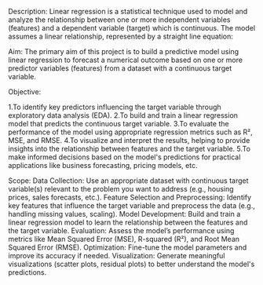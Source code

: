 Description:
Linear regression is a statistical technique used to model and analyze the relationship between one or more independent variables (features) and a dependent variable (target) which is continuous. The model assumes a linear relationship, represented by a straight line equation:

Aim:
The primary aim of this project is to build a predictive model using linear regression to forecast a numerical outcome based on one or more predictor variables (features) from a dataset with a continuous target variable.

Objective:

1.To identify key predictors influencing the target variable through exploratory data analysis (EDA).
2.To build and train a linear regression model that predicts the continuous target variable.
3.To evaluate the performance of the model using appropriate regression metrics such as R², MSE, and RMSE.
4.To visualize and interpret the results, helping to provide insights into the relationship between features and the target variable.
5.To make informed decisions based on the model's predictions for practical applications like business forecasting, pricing models, etc.

Scope:
Data Collection:
                Use an appropriate dataset with continuous target variable(s) relevant to the problem you want to address (e.g., housing prices, sales forecasts, etc.).
Feature Selection and Preprocessing:
                Identify key features that influence the target variable and preprocess the data (e.g., handling missing values, scaling).
Model Development:
                Build and train a linear regression model to learn the relationship between the features and the target variable.
Evaluation:
                Assess the model’s performance using metrics like Mean Squared Error (MSE), R-squared (R²), and Root Mean Squared Error (RMSE).
Optimization: 
                Fine-tune the model parameters and improve its accuracy if needed.
Visualization: 
                Generate meaningful visualizations (scatter plots, residual plots) to better understand the model's predictions.
